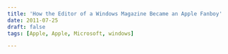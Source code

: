 ```yaml
---
title: 'How the Editor of a Windows Magazine Became an Apple Fanboy'
date: 2011-07-25
draft: false
tags: [Apple, Apple, Microsoft, windows]

---
```


